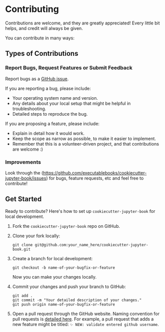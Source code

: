 
# Contributing

Contributions are welcome, and they are greatly appreciated! Every little bit
helps, and credit will always be given.

You can contribute in many ways:

## Types of Contributions

### Report Bugs, Request Features or Submit Feedback

Report bugs as a [GitHub issue](https://github.com/executablebooks/cookiecutter-jupyter-book/issues).

If you are reporting a bug, please include:

* Your operating system name and version.
* Any details about your local setup that might be helpful in troubleshooting.
* Detailed steps to reproduce the bug.

If you are proposing a feature, please include:

* Explain in detail how it would work.
* Keep the scope as narrow as possible, to make it easier to implement.
* Remember that this is a volunteer-driven project, and that contributions
  are welcome :)

### Improvements

Look through the (https://github.com/executablebooks/cookiecutter-jupyter-book/issues) for bugs, feature requests, etc and feel free to contribute!

## Get Started

Ready to contribute? Here's how to set up `cookiecutter-jupyter-book` for local development.

1. Fork the `cookiecutter-jupyter-book` repo on GitHub.
2. Clone your fork locally:

	```
 	git clone git@github.com:your_name_here/cookiecutter-jupyter-book.git
	```

4. Create a branch for local development:

	```
	git checkout -b name-of-your-bugfix-or-feature
	```
	Now you can make your changes locally.

5. Commit your changes and push your branch to GitHub:

	```
	git add .
	git commit -m "Your detailed description of your changes."
	git push origin name-of-your-bugfix-or-feature
	```

6. Open a pull request through the GitHub website. Naming convention for pull requests is [detailed here](https://github.com/executablebooks/.github/blob/master/CONTRIBUTING.md#commit-messages). For example, a pull request that adds a new feature might be titled: `✨ NEW: validate entered github username`.